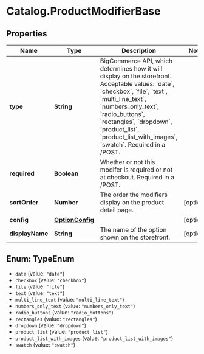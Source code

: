 # Catalog.ProductModifierBase

## Properties
Name | Type | Description | Notes
------------ | ------------- | ------------- | -------------
**type** | **String** | BigCommerce API, which determines how it will display on the storefront. Acceptable values: &#x60;date&#x60;, &#x60;checkbox&#x60;, &#x60;file&#x60;, &#x60;text&#x60;, &#x60;multi_line_text&#x60;, &#x60;numbers_only_text&#x60;, &#x60;radio_buttons&#x60;, &#x60;rectangles&#x60;, &#x60;dropdown&#x60;, &#x60;product_list&#x60;, &#x60;product_list_with_images&#x60;, &#x60;swatch&#x60;. Required in a /POST.  | 
**required** | **Boolean** | Whether or not this modifer is required or not at checkout. Required in a /POST.  | 
**sortOrder** | **Number** | The order the modifiers display on the product detail page. | [optional] 
**config** | [**OptionConfig**](OptionConfig.md) |  | [optional] 
**displayName** | **String** | The name of the option shown on the storefront. | [optional] 

<a name="TypeEnum"></a>
## Enum: TypeEnum

* `date` (value: `"date"`)
* `checkbox` (value: `"checkbox"`)
* `file` (value: `"file"`)
* `text` (value: `"text"`)
* `multi_line_text` (value: `"multi_line_text"`)
* `numbers_only_text` (value: `"numbers_only_text"`)
* `radio_buttons` (value: `"radio_buttons"`)
* `rectangles` (value: `"rectangles"`)
* `dropdown` (value: `"dropdown"`)
* `product_list` (value: `"product_list"`)
* `product_list_with_images` (value: `"product_list_with_images"`)
* `swatch` (value: `"swatch"`)


